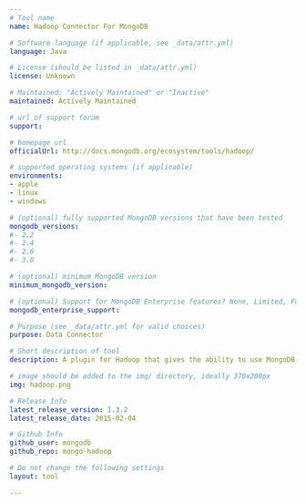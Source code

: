 ```yaml
---
# Tool name
name: Hadoop Connector For MongoDB

# Software language (if applicable, see _data/attr.yml)
language: Java

# License (should be listed in _data/attr.yml)
license: Unknown

# Maintained: "Actively Maintained" or "Inactive"
maintained: Actively Maintained

# url of support forum
support: 

# homepage url
officialUrl: http://docs.mongodb.org/ecosystem/tools/hadoop/

# supported operating systems (if applicable)
environments:
- apple
- linux
- windows

# (optional) fully supported MongoDB versions that have been tested
mongodb_versions:
#- 2.2
#- 2.4
#- 2.6
#- 3.0

# (optional) minimum MongoDB version
minimum_mongodb_version:

# (optional) Support for MongoDB Enterprise features? None, Limited, Full
mongodb_enterprise_support: 

# Purpose (see _data/attr.yml for valid choices)
purpose: Data Connector

# Short description of tool
description: A plugin for Hadoop that gives the ability to use MongoDB as an input source and/or an output source.

# image should be added to the img/ directory, ideally 370x200px
img: hadoop.png

# Release Info
latest_release_version: 1.3.2
latest_release_date: 2015-02-04

# Github Info
github_user: mongodb
github_repo: mongo-hadoop

# Do not change the following settings
layout: tool

---
```


